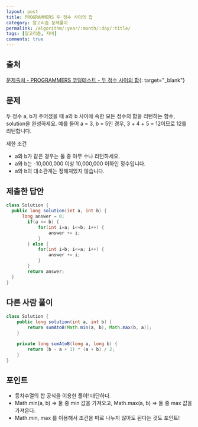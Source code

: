 ```yaml
---
layout: post
title: PROGRAMMERS 두 정수 사이의 합
category: 알고리즘 문제풀이
permalink: /algorithm/:year/:month/:day/:title/
tags: [알고리즘, 자바]
comments: true
---
```


## 출처

[문제출처 - PROGRAMMERS 코딩테스트 - 두 정수 사이의 합](https://programmers.co.kr/learn/courses/30/lessons/12912?language=java){: target="\_blank"}

## 문제
두 정수 a, b가 주어졌을 때 a와 b 사이에 속한 모든 정수의 합을 리턴하는 함수, solution을 완성하세요.
예를 들어 a = 3, b = 5인 경우, 3 + 4 + 5 = 12이므로 12를 리턴합니다.

제한 조건
- a와 b가 같은 경우는 둘 중 아무 수나 리턴하세요.
- a와 b는 -10,000,000 이상 10,000,000 이하인 정수입니다.
- a와 b의 대소관계는 정해져있지 않습니다.

## 제출한 답안

```java
class Solution {
  public long solution(int a, int b) {
      long answer = 0;
		if(a <= b) {
			for(int i=a; i<=b; i++) {
				answer += i;
			}	
		} else {
			for(int i=b; i<=a; i++) {
				answer += i;
			}
        }
		return answer;
  }
}
```

## 다른 사람 풀이
```java
class Solution {
    public long solution(int a, int b) {
        return sumAtoB(Math.min(a, b), Math.max(b, a));
    }

    private long sumAtoB(long a, long b) {
        return (b - a + 1) * (a + b) / 2;
    }
}
```
## 포인트

- 등차수열의 합 공식을 이용한 풀이! 대단하다.
- Math.min(a, b) => 둘 중 min 값을 가져오고, Math.max(a, b) => 둘 중 max 값을 가져온다.
- Math.min, max 를 이용해서 조건을 따로 나누지 않아도 된다는 것도 포인트!